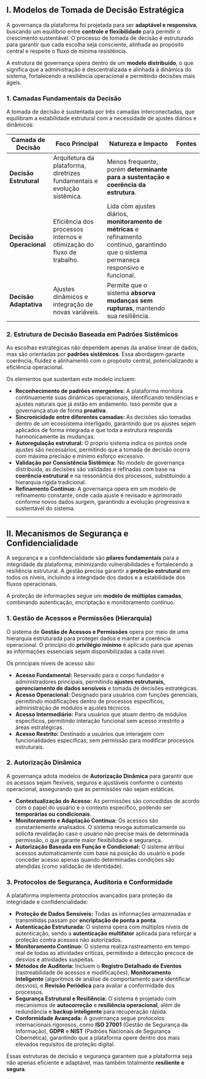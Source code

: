 ## I. Modelos de Tomada de Decisão Estratégica

A governança da plataforma foi projetada para ser **adaptável e responsiva**, buscando um equilíbrio entre **controle e flexibilidade** para permitir o crescimento sustentável. O processo de tomada de decisão é estruturado para garantir que cada escolha seja consciente, alinhada ao propósito central e respeite o fluxo de mínima resistência.

A estrutura de governança opera dentro de um **modelo distribuído**, o que significa que a administração é descentralizada e alinhada à dinâmica do sistema, fortalecendo a resiliência operacional e permitindo decisões mais ágeis.

### 1. Camadas Fundamentais da Decisão

A tomada de decisão é sustentada por três camadas interconectadas, que equilibram a estabilidade estrutural com a necessidade de ajustes diários e dinâmicos:

| Camada de Decisão | Foco Principal | Natureza e Impacto | Fontes |
| --- | --- | --- | --- |
| **Decisão Estrutural** | Arquitetura da plataforma, diretrizes fundamentais e evolução sistêmica. | Menos frequente, porém **determinante para a sustentação e coerência da estrutura**. |  |
| **Decisão Operacional** | Eficiência dos processos internos e otimização do fluxo de trabalho. | Lida com ajustes diários, **monitoramento de métricas** e refinamento contínuo, garantindo que o sistema permaneça responsivo e funcional. |  |
| **Decisão Adaptativa** | Ajustes dinâmicos e integração de novas variáveis. | Permite que o sistema **absorva mudanças sem rupturas**, mantendo sua resiliência. |  |

### 2. Estrutura de Decisão Baseada em Padrões Sistêmicos

As escolhas estratégicas não dependem apenas da análise linear de dados, mas são orientadas por **padrões sistêmicos**. Essa abordagem garante coerência, fluidez e alinhamento com o propósito central, potencializando a eficiência operacional.

Os elementos que sustentam este modelo incluem:

- **Reconhecimento de padrões emergentes:** A plataforma monitora continuamente suas dinâmicas operacionais, identificando tendências e ajustes naturais que já estão em andamento. Isso permite que a governança atue de forma **proativa**.
- **Sincronicidade entre diferentes camadas:** As decisões são tomadas dentro de um ecossistema interligado, garantindo que os ajustes sejam aplicados de forma integrada e que toda a estrutura responda harmonicamente às mudanças.
- **Autoregulação estrutural:** O próprio sistema indica os pontos onde ajustes são necessários, permitindo que a tomada de decisão ocorra com máxima precisão e mínimo esforço excessivo.
- **Validação por Consistência Sistêmica:** No modelo de governança distribuída, as decisões são validadas e refinadas com base na **coerência estrutural** e na ressonância dos processos, substituindo a hierarquia rígida tradicional.
- **Refinamento Contínuo:** A governança opera em um modelo de refinamento constante, onde cada ajuste é revisado e aprimorado conforme novos dados surgem, garantindo a evolução progressiva e sustentável do sistema.

---

## II. Mecanismos de Segurança e Confidencialidade

A segurança e a confidencialidade são **pilares fundamentais** para a integridade da plataforma, minimizando vulnerabilidades e fortalecendo a resiliência estrutural. A gestão precisa garantir a **proteção estrutural** em todos os níveis, incluindo a integridade dos dados e a estabilidade dos fluxos operacionais.

A proteção de informações segue um **modelo de múltiplas camadas**, combinando autenticação, encriptação e monitoramento contínuo.

### 1. Gestão de Acessos e Permissões (Hierarquia)

O sistema de **Gestão de Acessos e Permissões** opera por meio de uma hierarquia estruturada para proteger dados e manter a coerência operacional. O princípio do **privilégio mínimo** é aplicado para que apenas as informações essenciais sejam disponibilizadas a cada nível.

Os principais níveis de acesso são:

- **Acesso Fundamental:** Reservado para o corpo fundador e administradores principais, permitindo **ajustes estruturais, gerenciamento de dados sensíveis** e tomada de decisões estratégicas.
- **Acesso Operacional:** Designado para usuários com funções gerenciais, permitindo modificações dentro de processos específicos, administração de módulos e ajustes técnicos.
- **Acesso Intermediário:** Para usuários que atuam dentro de módulos específicos, permitindo interação funcional sem acesso irrestrito a áreas estratégicas.
- **Acesso Restrito:** Destinado a usuários que interagem com funcionalidades específicas, sem permissão para modificar processos estruturais.

### 2. Autorização Dinâmica

A governança adota modelos de **Autorização Dinâmica** para garantir que os acessos sejam flexíveis, seguros e ajustáveis conforme o contexto operacional, assegurando que as permissões não sejam estáticas.

- **Contextualização do Acesso:** As permissões são concedidas de acordo com o papel do usuário e o contexto específico, podendo ser **temporárias ou condicionais**.
- **Monitoramento e Adaptação Contínua:** Os acessos são constantemente analisados. O sistema revoga automaticamente ou solicita revalidação caso o usuário não precise mais de determinada permissão, o que garante maior flexibilidade e segurança.
- **Autorização Baseada em Função e Condicional:** O sistema atribui acessos automaticamente com base na posição do usuário e pode conceder acesso apenas quando determinadas condições são atendidas (como validação de identidade).

### 3. Protocolos de Segurança, Auditoria e Conformidade

A plataforma implementa protocolos avançados para proteção da integridade e confidencialidade:

- **Proteção de Dados Sensíveis:** Todas as informações armazenadas e transmitidas passam por **encriptação de ponta a ponta**.
- **Autenticação Estruturada:** O sistema opera com múltiplos níveis de autenticação, sendo a **autenticação multifator** aplicada para reforçar a proteção contra acessos não autorizados.
- **Monitoramento Contínuo:** O sistema realiza rastreamento em tempo real de todas as atividades críticas, permitindo a detecção precoce de desvios e atividades suspeitas.
- **Métodos de Auditoria:** Incluem o **Registro Detalhado de Eventos** (rastreabilidade de acessos e modificações), **Monitoramento Inteligente** (algoritmos de análise de comportamento para identificar desvios), e **Revisão Periódica** para avaliar a conformidade dos processos.
- **Segurança Estrutural e Resiliência:** O sistema é projetado com mecanismos de **autocorreção** e **resiliência operacional**, além de redundância e **backup inteligente** para recuperação rápida.
- **Conformidade Avançada:** A governança segue protocolos internacionais rigorosos, como **ISO 27001** (Gestão de Segurança da Informação), **GDPR** e **NIST** (Padrões Nacionais de Segurança Cibernética), garantindo que a plataforma opere dentro dos mais elevados requisitos de proteção digital.

Essas estruturas de decisão e segurança garantem que a plataforma seja não apenas eficiente e adaptável, mas também totalmente **resiliente e segura**.
